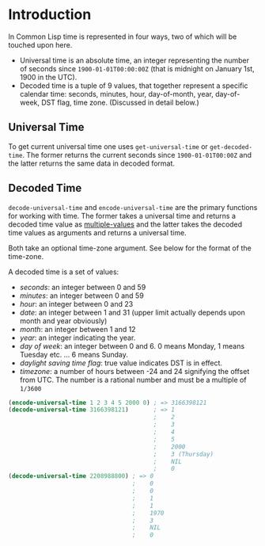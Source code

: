 # Introduction

In Common Lisp time is represented in four ways, two of which will be touched upon here.

- Universal time is an absolute time, an integer representing the number of seconds since `1900-01-01T00:00:00Z` (that is midnight on January 1st, 1900 in the UTC).
- Decoded time is a tuple of 9 values, that together represent a specific calendar time: seconds, minutes, hour, day-of-month, year, day-of-week, DST flag, time zone.
(Discussed in detail below.)

## Universal Time

To get current universal time one uses `get-universal-time` or `get-decoded-time`.
The former returns the current seconds since `1900-01-01T00:00Z` and the latter returns the same data in decoded format.

## Decoded Time

`decode-universal-time` and `encode-universal-time` are the primary functions for working with time.
The former takes a universal time and returns a decoded time value as [multiple-values][concept-multiple-values] and the latter takes the decoded time values as arguments and returns a universal time.

Both take an optional time-zone argument.
See below for the format of the time-zone.

A decoded time is a set of values:

- *seconds*: an integer between 0 and 59
- *minutes*: an integer between 0 and 59
- *hour*: an integer between 0 and 23
- *date*: an integer between 1 and 31 (upper limit actually depends upon month and year obviously)
- *month*: an integer between 1 and 12
- *year*: an integer indicating the year.
- *day of week*: an integer between 0 and 6. 0 means Monday, 1 means Tuesday etc. ... 6 means Sunday.
- *daylight saving time flag*: true value indicates DST is in effect.
- *timezone*: a number of hours between -24 and 24 signifying the offset from UTC.
The number is a rational number and must be a multiple of `1/3600`

```lisp
(encode-universal-time 1 2 3 4 5 2000 0) ; => 3166398121
(decode-universal-time 3166398121)       ; => 1
                                         ;    2
                                         ;    3
                                         ;    4
                                         ;    5
                                         ;    2000
                                         ;    3 (Thursday)
                                         ;    NIL
                                         ;    0
(decode-universal-time 2208988800) ; => 0
                                   ;    0
                                   ;    0
                                   ;    1
                                   ;    1
                                   ;    1970
                                   ;    3
                                   ;    NIL
                                   ;    0
```

[concept-multiple-values]: /tracks/common-lisp/concepts/multiple-values


